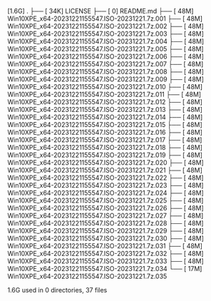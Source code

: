 [1.6G]  .
├── [ 34K]  LICENSE
├── [   0]  README.md
├── [ 48M]  Win10XPE_x64-20231221155547.ISO-20231221.7z.001
├── [ 48M]  Win10XPE_x64-20231221155547.ISO-20231221.7z.002
├── [ 48M]  Win10XPE_x64-20231221155547.ISO-20231221.7z.003
├── [ 48M]  Win10XPE_x64-20231221155547.ISO-20231221.7z.004
├── [ 48M]  Win10XPE_x64-20231221155547.ISO-20231221.7z.005
├── [ 48M]  Win10XPE_x64-20231221155547.ISO-20231221.7z.006
├── [ 48M]  Win10XPE_x64-20231221155547.ISO-20231221.7z.007
├── [ 48M]  Win10XPE_x64-20231221155547.ISO-20231221.7z.008
├── [ 48M]  Win10XPE_x64-20231221155547.ISO-20231221.7z.009
├── [ 48M]  Win10XPE_x64-20231221155547.ISO-20231221.7z.010
├── [ 48M]  Win10XPE_x64-20231221155547.ISO-20231221.7z.011
├── [ 48M]  Win10XPE_x64-20231221155547.ISO-20231221.7z.012
├── [ 48M]  Win10XPE_x64-20231221155547.ISO-20231221.7z.013
├── [ 48M]  Win10XPE_x64-20231221155547.ISO-20231221.7z.014
├── [ 48M]  Win10XPE_x64-20231221155547.ISO-20231221.7z.015
├── [ 48M]  Win10XPE_x64-20231221155547.ISO-20231221.7z.016
├── [ 48M]  Win10XPE_x64-20231221155547.ISO-20231221.7z.017
├── [ 48M]  Win10XPE_x64-20231221155547.ISO-20231221.7z.018
├── [ 48M]  Win10XPE_x64-20231221155547.ISO-20231221.7z.019
├── [ 48M]  Win10XPE_x64-20231221155547.ISO-20231221.7z.020
├── [ 48M]  Win10XPE_x64-20231221155547.ISO-20231221.7z.021
├── [ 48M]  Win10XPE_x64-20231221155547.ISO-20231221.7z.022
├── [ 48M]  Win10XPE_x64-20231221155547.ISO-20231221.7z.023
├── [ 48M]  Win10XPE_x64-20231221155547.ISO-20231221.7z.024
├── [ 48M]  Win10XPE_x64-20231221155547.ISO-20231221.7z.025
├── [ 48M]  Win10XPE_x64-20231221155547.ISO-20231221.7z.026
├── [ 48M]  Win10XPE_x64-20231221155547.ISO-20231221.7z.027
├── [ 48M]  Win10XPE_x64-20231221155547.ISO-20231221.7z.028
├── [ 48M]  Win10XPE_x64-20231221155547.ISO-20231221.7z.029
├── [ 48M]  Win10XPE_x64-20231221155547.ISO-20231221.7z.030
├── [ 48M]  Win10XPE_x64-20231221155547.ISO-20231221.7z.031
├── [ 48M]  Win10XPE_x64-20231221155547.ISO-20231221.7z.032
├── [ 48M]  Win10XPE_x64-20231221155547.ISO-20231221.7z.033
├── [ 48M]  Win10XPE_x64-20231221155547.ISO-20231221.7z.034
└── [ 17M]  Win10XPE_x64-20231221155547.ISO-20231221.7z.035

 1.6G used in 0 directories, 37 files
